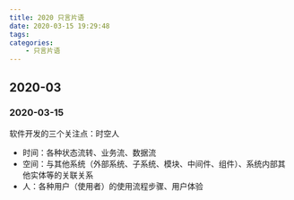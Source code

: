```yaml
---
title: 2020 只言片语
date: 2020-03-15 19:29:48
tags:
categories:
	- 只言片语
---
```


## 2020-03

### 2020-03-15

软件开发的三个关注点：时空人

- 时间：各种状态流转、业务流、数据流
- 空间：与其他系统（外部系统、子系统、模块、中间件、组件）、系统内部其他实体等的关联关系
- 人：各种用户（使用者）的使用流程步骤、用户体验

